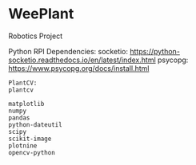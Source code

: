 # WeePlant
Robotics Project 


Python RPI Dependencies:
    socketio: https://python-socketio.readthedocs.io/en/latest/index.html
    psycopg:  https://www.psycopg.org/docs/install.html

    PlantCV:
	plantcv 

	matplotlib
	numpy
	pandas
	python-dateutil
	scipy
	scikit-image
	plotnine
	opencv-python
